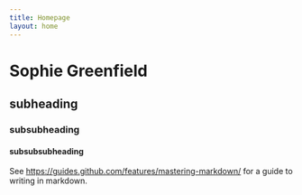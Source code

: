 ```yaml
---
title: Homepage
layout: home
---
```


# Sophie Greenfield

## subheading

### subsubheading

#### subsubsubheading

See <https://guides.github.com/features/mastering-markdown/> for a guide to writing in markdown.

